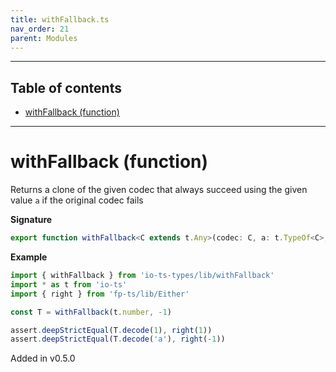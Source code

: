 ```yaml
---
title: withFallback.ts
nav_order: 21
parent: Modules
---
```


---

<h2 class="text-delta">Table of contents</h2>

- [withFallback (function)](#withfallback-function)

---

# withFallback (function)

Returns a clone of the given codec that always succeed using the given value `a` if the original codec fails

**Signature**

```ts
export function withFallback<C extends t.Any>(codec: C, a: t.TypeOf<C>, name = `withFallback(${codec.name})`): C { ... }
```

**Example**

```ts
import { withFallback } from 'io-ts-types/lib/withFallback'
import * as t from 'io-ts'
import { right } from 'fp-ts/lib/Either'

const T = withFallback(t.number, -1)

assert.deepStrictEqual(T.decode(1), right(1))
assert.deepStrictEqual(T.decode('a'), right(-1))
```

Added in v0.5.0
